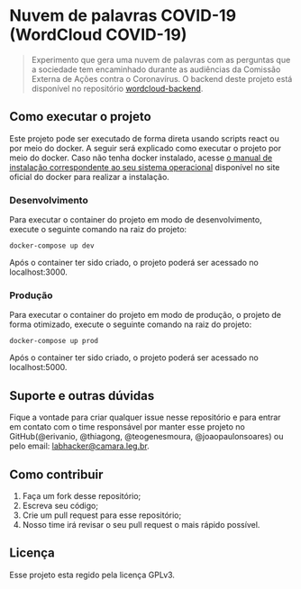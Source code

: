 # Nuvem de palavras COVID-19 (WordCloud COVID-19)
>  Experimento que gera uma nuvem de palavras com as perguntas que a sociedade tem encaminhado durante as audiências da Comissão Externa de Ações contra o Coronavírus.
> O backend deste projeto está disponível no repositório [wordcloud-backend](https://github.com/labhackercd/wordcloud-backend).


## Como executar o projeto
Este projeto pode ser executado de forma direta usando scripts react ou por meio do docker. A seguir será explicado como executar o projeto por meio do docker.
Caso não tenha docker instalado, acesse [o manual de instalação correspondente ao seu sistema operacional](https://docs.docker.com/engine/install/) disponível no site oficial do docker para realizar a instalação.

### Desenvolvimento
Para executar o container do projeto em modo de desenvolvimento, execute o seguinte comando na raiz do projeto:
```
docker-compose up dev
```
Após o container ter sido criado, o projeto poderá ser acessado no localhost:3000.

### Produção
Para executar o container do projeto em modo de produção, o projeto de forma otimizado, execute o seguinte comando na raiz do projeto:
```
docker-compose up prod
```
Após o container ter sido criado, o projeto poderá ser acessado no localhost:5000.

## Suporte e outras dúvidas

Fique a vontade para criar qualquer issue nesse repositório e para entrar em contato com o time responsável por manter esse projeto no GitHub(@erivanio, @thiagong, @teogenesmoura, @joaopaulonsoares) ou pelo email: labhacker@camara.leg.br.

## Como contribuir
1. Faça um fork desse repositório;
2. Escreva seu código;
3. Crie um pull request para esse repositório;
4. Nosso time irá revisar o seu pull request o mais rápido possível.

## Licença
Esse projeto esta regido pela licença GPLv3.

